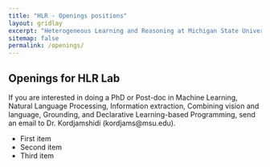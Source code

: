 ```yaml
---
title: "HLR - Openings positions"
layout: gridlay
excerpt: "Heterogeneous Learning and Reasoning at Michigan State University."
sitemap: false
permalink: /openings/
---
```



## Openings for HLR Lab

<p>If you are interested in doing a PhD or Post-doc in Machine Learning, Natural Language Processing, Information extraction, Combining vision and language, Grounding, and Declarative Learning-based Programming, send an email to Dr. Kordjamshidi (kordjams@msu.edu).</p>

<ul class="list-group">
<li class="list-group-item">First item</li>
<li class="list-group-item">Second item</li>
<li class="list-group-item">Third item</li>
</ul>

